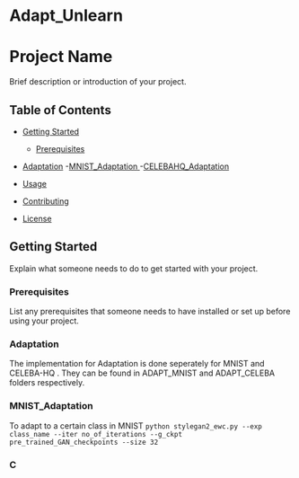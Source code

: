 
# Adapt_Unlearn

# Project Name

Brief description or introduction of your project.

## Table of Contents

- [Getting Started](#getting-started)
  - [Prerequisites](#prerequisites)
  
- [Adaptation](#adaptation)
    -[MNIST_Adaptation ](#adapt_mnist)
    -[CELEBAHQ_Adaptation ](#adapt_celebahq)

- [Usage](#usage)
- [Contributing](#contributing)
- [License](#license)

## Getting Started

Explain what someone needs to do to get started with your project.

### Prerequisites

List any prerequisites that someone needs to have installed or set up before using your project.

### Adaptation

The implementation for Adaptation is done seperately for MNIST and CELEBA-HQ . They can be found in ADAPT_MNIST and ADAPT_CELEBA folders respectively.

### MNIST_Adaptation 
To adapt to a certain class in MNIST
``` python stylegan2_ewc.py --exp class_name --iter no_of_iterations --g_ckpt pre_trained_GAN_checkpoints --size 32 ```



### C



